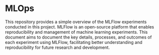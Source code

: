 # MLOps
This repository provides a simple overview of the MLFlow experiments conducted in this project. MLFlow is an open-source platform that enables reproducibility and management of machine learning experiments. This document aims to document the key details, processes, and outcomes of each experiment using MLFlow, facilitating better understanding and reproducibility for future research and development.

